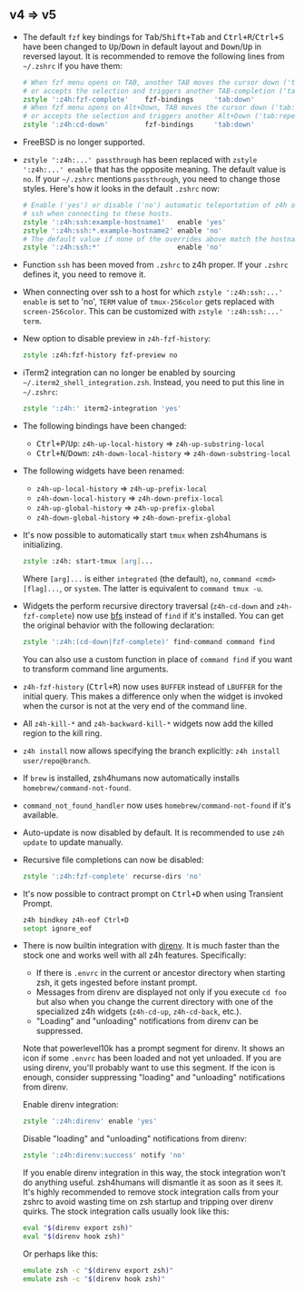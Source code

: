 ## v4 => v5

- The default `fzf` key bindings for <kbd>Tab</kbd>/<kbd>Shift+Tab</kbd> and
  <kbd>Ctrl+R</kbd>/<kbd>Ctrl+S</kbd> have been changed to <kbd>Up</kbd>/<kbd>Down</kbd> in
  default layout and <kbd>Down</kbd>/<kbd>Up</kbd> in reversed layout. It is recommended to remove
  the following lines from `~/.zshrc` if you have them:
  ```zsh
  # When fzf menu opens on TAB, another TAB moves the cursor down ('tab:down')
  # or accepts the selection and triggers another TAB-completion ('tab:repeat')?
  zstyle ':z4h:fzf-complete'    fzf-bindings     'tab:down'
  # When fzf menu opens on Alt+Down, TAB moves the cursor down ('tab:down')
  # or accepts the selection and triggers another Alt+Down ('tab:repeat')?
  zstyle ':z4h:cd-down'         fzf-bindings     'tab:down'
  ```
- FreeBSD is no longer supported.
- `zstyle ':z4h:...' passthrough` has been replaced with `zstyle ':z4h:...' enable` that has the
  opposite meaning. The default value is `no`. If your `~/.zshrc` mentions `passthrough`, you need
  to change those styles. Here's how it looks in the default `.zshrc` now:
  ```zsh
  # Enable ('yes') or disable ('no') automatic teleportation of z4h over
  # ssh when connecting to these hosts.
  zstyle ':z4h:ssh:example-hostname1'   enable 'yes'
  zstyle ':z4h:ssh:*.example-hostname2' enable 'no'
  # The default value if none of the overrides above match the hostname.
  zstyle ':z4h:ssh:*'                   enable 'no'
  ```
- Function `ssh` has been moved from `.zshrc` to z4h proper. If your `.zshrc` defines it, you need
  to remove it.
- When connecting over ssh to a host for which `zstyle ':z4h:ssh:...' enable` is set to 'no', `TERM`
  value of `tmux-256color` gets replaced with `screen-256color`. This can be customized with
  `zstyle ':z4h:ssh:...' term`.
- New option to disable preview in `z4h-fzf-history`:
  ```zsh
  zstyle :z4h:fzf-history fzf-preview no
  ```
- iTerm2 integration can no longer be enabled by sourcing `~/.iterm2_shell_integration.zsh`.
  Instead, you need to put this line in `~/.zshrc`:
  ```zsh
  zstyle ':z4h:' iterm2-integration 'yes'
  ```
- The following bindings have been changed:
  - <kbd>Ctrl+P</kbd>/<kbd>Up</kbd>: `z4h-up-local-history` => `z4h-up-substring-local`
  - <kbd>Ctrl+N</kbd>/<kbd>Down</kbd>: `z4h-down-local-history` => `z4h-down-substring-local`
- The following widgets have been renamed:
  - `z4h-up-local-history` => `z4h-up-prefix-local`
  - `z4h-down-local-history` => `z4h-down-prefix-local`
  - `z4h-up-global-history` => `z4h-up-prefix-global`
  - `z4h-down-global-history` => `z4h-down-prefix-global`
- It's now possible to automatically start `tmux` when zsh4humans is initializing.
  ```zsh
  zstyle :z4h: start-tmux [arg]...
  ```
  Where `[arg]...` is either `integrated` (the default), `no`, `command <cmd> [flag]...`, or
  `system`. The latter is equivalent to `command tmux -u`.
- Widgets the perform recursive directory traversal (`z4h-cd-down` and `z4h-fzf-complete`) now
  use [bfs](https://github.com/tavianator/bfs) instead of `find` if it's installed. You can get
  the original behavior with the following declaration:
  ```zsh
  zstyle ':z4h:(cd-down|fzf-complete)' find-command command find
  ```
  You can also use a custom function in place of `command find` if you want to transform command
  line arguments.
- `z4h-fzf-history` (<kbd>Ctrl+R</kbd>) now uses `BUFFER` instead of `LBUFFER` for the initial
  query. This makes a difference only when the widget is invoked when the cursor is not at the very
  end of the command line.
- All `z4h-kill-*` and `z4h-backward-kill-*` widgets now add the killed region to the kill ring.
- `z4h install` now allows specifying the branch explicitly: `z4h install user/repo@branch`.
- If `brew` is installed, zsh4humans now automatically installs `homebrew/command-not-found`.
- `command_not_found_handler` now uses `homebrew/command-not-found` if it's available.
- Auto-update is now disabled by default. It is recommended to use `z4h update` to update
  manually.
- Recursive file completions can now be disabled:
  ```zsh
  zstyle ':z4h:fzf-complete' recurse-dirs 'no'
  ```
- It's now possible to contract prompt on <kbd>Ctrl+D</kbd> when using Transient Prompt.
  ```zsh
  z4h bindkey z4h-eof Ctrl+D
  setopt ignore_eof
  ```
- There is now builtin integration with [direnv](https://github.com/direnv/direnv). It is much
  faster than the stock one and works well with all z4h features. Specifically:

  - If there is `.envrc` in the current or ancestor directory when starting
    zsh, it gets ingested before instant prompt.
  - Messages from direnv are displayed not only if you execute `cd foo`
    but also when you change the current directory with one of the
    specialized z4h widgets (`z4h-cd-up`, `z4h-cd-back`, etc.).
  - "Loading" and "unloading" notifications from direnv can be suppressed.

  Note that powerlevel10k has a prompt segment for direnv. It shows an icon
  if some `.envrc` has been loaded and not yet unloaded. If you are using direnv,
  you'll probably want to use this segment. If the icon is enough, consider
  suppressing "loading" and "unloading" notifications from direnv.

  Enable direnv integration:
  ```zsh
  zstyle ':z4h:direnv' enable 'yes'
  ```

  Disable "loading" and "unloading" notifications from direnv:
  ```zsh
  zstyle ':z4h:direnv:success' notify 'no'
  ```

  If you enable direnv integration in this way, the stock integration won't
  do anything useful. zsh4humans will dismantle it as soon as it sees it. It's
  highly recommended to remove stock integration calls from your zshrc to avoid
  wasting time on zsh startup and tripping over direnv quirks. The stock
  integration calls usually look like this:

  ```zsh
  eval "$(direnv export zsh)"
  eval "$(direnv hook zsh)"
  ```

  Or perhaps like this:
  
  ```zsh
  emulate zsh -c "$(direnv export zsh)"
  emulate zsh -c "$(direnv hook zsh)"
  ```
